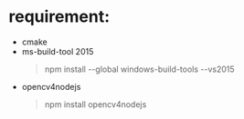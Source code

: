 
# requirement: 
+ cmake
+ ms-build-tool 2015 
   >  npm install --global windows-build-tools --vs2015
+ opencv4nodejs
   >  npm install opencv4nodejs    
      